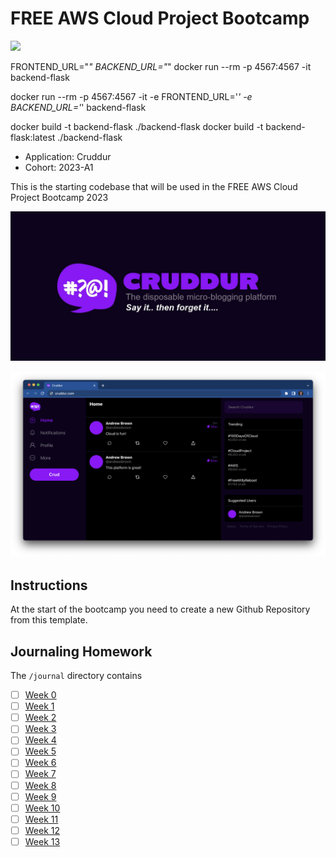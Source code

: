 # FREE AWS Cloud Project Bootcamp

![](https://codebuild.us-east-1.amazonaws.com/badges?uuid=eyJlbmNyeXB0ZWREYXRhIjoia0Rrems4TEJwTFJoUjc4WnRSQkNNUmZra01QWi9rQ0JwUUZDK2gyWUdRRWVJY3BVT0lHYlgxZzlsSDRaZFdvZGJ1TVArdGFCNzV1MnpQTHVGZUZuc004PSIsIml2UGFyYW1ldGVyU3BlYyI6Ikc3bmZvYlA4Zm81ZjUwR24iLCJtYXRlcmlhbFNldFNlcmlhbCI6MX0%3D&branch=main)

FRONTEND_URL="*" BACKEND_URL="*" docker run --rm -p 4567:4567 -it backend-flask

docker run --rm -p 4567:4567 -it -e FRONTEND_URL='*' -e BACKEND_URL='*' backend-flask

docker build -t backend-flask ./backend-flask
docker build -t backend-flask:latest ./backend-flask
- Application: Cruddur
- Cohort: 2023-A1

This is the starting codebase that will be used in the FREE AWS Cloud Project Bootcamp 2023

![Cruddur Graphic](_docs/assets/cruddur-banner.jpg)

![Cruddur Screenshot](_docs/assets/cruddur-screenshot.png)

## Instructions

At the start of the bootcamp you need to create a new Github Repository from this template.

## Journaling Homework

The `/journal` directory contains

- [ ] [Week 0](journal/week0.md)
- [ ] [Week 1](journal/week1.md)
- [ ] [Week 2](journal/week2.md)
- [ ] [Week 3](journal/week3.md)
- [ ] [Week 4](journal/week4.md)
- [ ] [Week 5](journal/week5.md)
- [ ] [Week 6](journal/week6.md)
- [ ] [Week 7](journal/week7.md)
- [ ] [Week 8](journal/week8.md)
- [ ] [Week 9](journal/week9.md)
- [ ] [Week 10](journal/week10.md)
- [ ] [Week 11](journal/week11.md)
- [ ] [Week 12](journal/week12.md)
- [ ] [Week 13](journal/week13.md)

